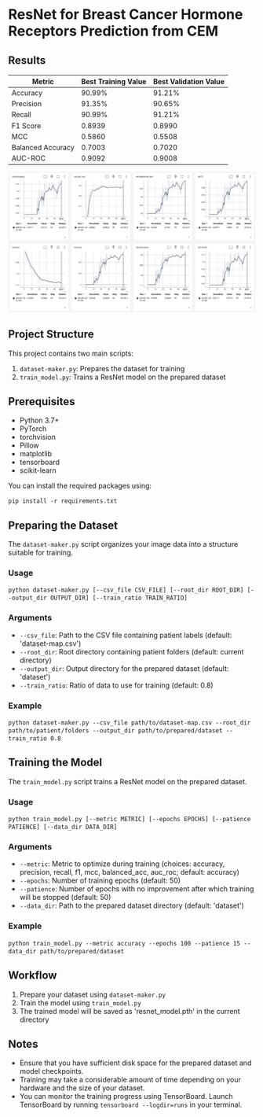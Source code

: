 # ResNet for Breast Cancer Hormone Receptors Prediction from CEM

## Results

| Metric | Best Training Value | Best Validation Value |
|--------|---------------------|------------------------|
| Accuracy | 90.99% | 91.21% |
| Precision | 91.35% | 90.65% |
| Recall | 90.99% | 91.21% |
| F1 Score | 0.8939 | 0.8990 |
| MCC | 0.5860 | 0.5508 |
| Balanced Accuracy | 0.7003 | 0.7020 |
| AUC-ROC | 0.9092 | 0.9008 |

![Sample Run Results](sample-run.png)

## Project Structure

This project contains two main scripts:
1. `dataset-maker.py`: Prepares the dataset for training
2. `train_model.py`: Trains a ResNet model on the prepared dataset

## Prerequisites

- Python 3.7+
- PyTorch
- torchvision
- Pillow
- matplotlib
- tensorboard
- scikit-learn

You can install the required packages using:

```
pip install -r requirements.txt
```

## Preparing the Dataset

The `dataset-maker.py` script organizes your image data into a structure suitable for training.

### Usage

```
python dataset-maker.py [--csv_file CSV_FILE] [--root_dir ROOT_DIR] [--output_dir OUTPUT_DIR] [--train_ratio TRAIN_RATIO]
```

### Arguments

- `--csv_file`: Path to the CSV file containing patient labels (default: 'dataset-map.csv')
- `--root_dir`: Root directory containing patient folders (default: current directory)
- `--output_dir`: Output directory for the prepared dataset (default: 'dataset')
- `--train_ratio`: Ratio of data to use for training (default: 0.8)

### Example

```
python dataset-maker.py --csv_file path/to/dataset-map.csv --root_dir path/to/patient/folders --output_dir path/to/prepared/dataset --train_ratio 0.8
```

## Training the Model

The `train_model.py` script trains a ResNet model on the prepared dataset.

### Usage

```
python train_model.py [--metric METRIC] [--epochs EPOCHS] [--patience PATIENCE] [--data_dir DATA_DIR]
```

### Arguments

- `--metric`: Metric to optimize during training (choices: accuracy, precision, recall, f1, mcc, balanced_acc, auc_roc; default: accuracy)
- `--epochs`: Number of training epochs (default: 50)
- `--patience`: Number of epochs with no improvement after which training will be stopped (default: 50)
- `--data_dir`: Path to the prepared dataset directory (default: 'dataset')

### Example

```
python train_model.py --metric accuracy --epochs 100 --patience 15 --data_dir path/to/prepared/dataset
```

## Workflow

1. Prepare your dataset using `dataset-maker.py`
2. Train the model using `train_model.py`
3. The trained model will be saved as 'resnet_model.pth' in the current directory

## Notes

- Ensure that you have sufficient disk space for the prepared dataset and model checkpoints.
- Training may take a considerable amount of time depending on your hardware and the size of your dataset.
- You can monitor the training progress using TensorBoard. Launch TensorBoard by running `tensorboard --logdir=runs` in your terminal.
